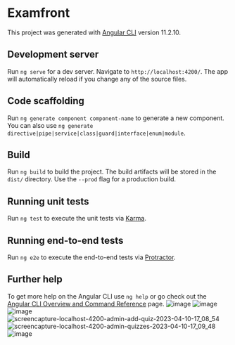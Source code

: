 # Examfront

This project was generated with [Angular CLI](https://github.com/angular/angular-cli) version 11.2.10.

## Development server

Run `ng serve` for a dev server. Navigate to `http://localhost:4200/`. The app will automatically reload if you change any of the source files.

## Code scaffolding

Run `ng generate component component-name` to generate a new component. You can also use `ng generate directive|pipe|service|class|guard|interface|enum|module`.

## Build

Run `ng build` to build the project. The build artifacts will be stored in the `dist/` directory. Use the `--prod` flag for a production build.

## Running unit tests

Run `ng test` to execute the unit tests via [Karma](https://karma-runner.github.io).

## Running end-to-end tests

Run `ng e2e` to execute the end-to-end tests via [Protractor](http://www.protractortest.org/).

## Further help

To get more help on the Angular CLI use `ng help` or go check out the [Angular CLI Overview and Command Reference](https://angular.io/cli) page.
![image](https://user-images.githubusercontent.com/72755430/230922128-dbdb2dbe-e33e-4517-9762-543d3ea95e00.png)
![image](https://user-images.githubusercontent.com/72755430/230923102-7edba58f-9afd-4c6e-8220-45e5126205fb.png)
![image](https://user-images.githubusercontent.com/72755430/230923171-63bd7875-2100-4291-b7cf-651a36e1dddf.png)
![screencapture-localhost-4200-admin-add-quiz-2023-04-10-17_08_54](https://user-images.githubusercontent.com/72755430/230923644-2ed82b6a-0823-48b4-9aa5-28c334918ab7.png)
![screencapture-localhost-4200-admin-quizzes-2023-04-10-17_09_48](https://user-images.githubusercontent.com/72755430/230923758-362b4f66-0979-4598-8e45-c31ae83d4a52.png)
![image](https://user-images.githubusercontent.com/72755430/230924125-d153ffe2-23d4-49d9-aaea-5a89b57895cb.png)
